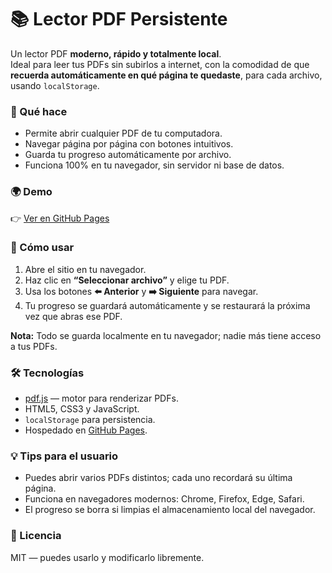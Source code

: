 # 📚 Lector PDF Persistente

Un lector PDF **moderno, rápido y totalmente local**.  
Ideal para leer tus PDFs sin subirlos a internet, con la comodidad de que **recuerda automáticamente en qué página te quedaste**, para cada archivo, usando `localStorage`.

### 🔹 Qué hace

- Permite abrir cualquier PDF de tu computadora.  
- Navegar página por página con botones intuitivos.  
- Guarda tu progreso automáticamente por archivo.  
- Funciona 100% en tu navegador, sin servidor ni base de datos.  

### 🌍 Demo

👉 [Ver en GitHub Pages](https://jesusmedinagomez.github.io/pdf-reader/)

### 🚀 Cómo usar

1. Abre el sitio en tu navegador.  
2. Haz clic en **“Seleccionar archivo”** y elige tu PDF.  
3. Usa los botones **⬅️ Anterior** y **➡️ Siguiente** para navegar.  
4. Tu progreso se guardará automáticamente y se restaurará la próxima vez que abras ese PDF.  

**Nota:** Todo se guarda localmente en tu navegador; nadie más tiene acceso a tus PDFs.

### 🛠️ Tecnologías

- [pdf.js](https://mozilla.github.io/pdf.js/) — motor para renderizar PDFs.  
- HTML5, CSS3 y JavaScript.  
- `localStorage` para persistencia.  
- Hospedado en [GitHub Pages](https://pages.github.com/).

### 💡 Tips para el usuario

- Puedes abrir varios PDFs distintos; cada uno recordará su última página.  
- Funciona en navegadores modernos: Chrome, Firefox, Edge, Safari.  
- El progreso se borra si limpias el almacenamiento local del navegador.

### 📄 Licencia

MIT — puedes usarlo y modificarlo libremente.
